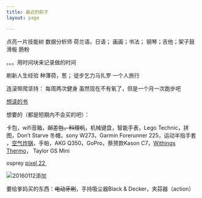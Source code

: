 ```yaml
---
title: 最近的粽子
layout: page

---
```


点亮一片技能树
数据分析师
荷兰语，日语；
画画；书法；
钢琴；吉他；架子鼓
滑板
肠粉

。。。用时间块来记录做的时间


刷新人生经验
种薄荷，葱；
徒步乞力马扎罗
一个人旅行

连滚带爬坚持：
每周两次健身
虽然现在不有氧了，但是一个月一次跑步吧

[想读的书][1]

想要的（都是短期内不会买的吧）：

卡包，wifi音箱，<del>邮差包，料理机</del>，机械键盘，智能手表，Lego Technic，拼图，Don’t Starve 冬帽，sony W273，Garmin Forerunner 225，运动半指手套 ，[空气炸锅][2]，手帕，AKG Q350，GoPro，蔡赟款Kason C7，[Withings Thermo][3]， Taylor GS Mini

osprey [pixel 22][4][ ][5]

![20160112添加][image-1] 
<!-- 20060112 -->


要给爹妈买的东西：<del>电动牙刷</del>，手持吸尘器Black & Decker，夹蒜器（action）




[1]:	https://book.douban.com/mine?status=wish
[2]:	http://www.amazon.com/Avalon-Bay-AB-Airfryer100B-Airfryer-Black/dp/B00NU68QWA "https://www.douban.com/people/piepiecharlene/status/1734066153/"
[3]:	http://www.smartlifein.com/medical/201607/13813.html#0-tsina-1-99215-397232819ff9a47a7b7e80a40613cfe1
[4]:	http://post.smzdm.com/p/467253/
[5]:	http://www.ospreypacks.com.cn/product/959

[image-1]:	http://7xo4c2.com1.z0.glb.clouddn.com/dontstarve.JPG